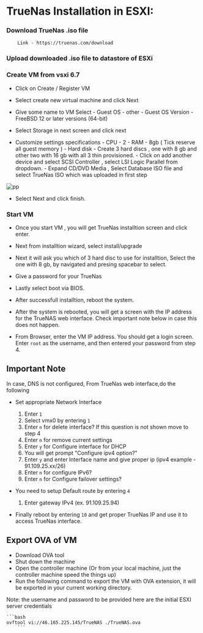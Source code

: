 # TrueNas Installation in ESXI: 

### Download TrueNas .iso file 
        Link - https://truenas.com/download 

### Upload downloaded .iso file to datastore of ESXi

### Create VM from vsxi 6.7

* Click on Create / Register VM

* Select create new virtual machine and click Next

* Give some name to VM 
   Select 
       - Guest OS - other
       - Guest OS Version - FreeBSD 12 or later versions (64-bit)

* Select Storage in next screen and click next

* Customize settings specifications
        - CPU - 2
        - RAM - 8gb ( Tick reserve all guest memory )
        - Hard disk - Create 3 hard discs , one with 8 gb and other two with 16 gb with all 3 thin provisioned.
        - Click on add another device and select SCSI Controller , select LSI Logic Parallel from dropdown.
        - Expand CD/DVD Media , Select Database ISO file and select TrueNas ISO which was uploaded in first step 

![pp](https://user-images.githubusercontent.com/70108899/101371990-b27c8480-38ab-11eb-85eb-98f87b327966.PNG)
    
* Select Next and click finish.
    
### Start VM  

* Once you start VM , you will get TrueNas installtion screen and click enter.

* Next from installtion wizard, select install/upgrade 

* Next it will ask you which of 3 hard disc to use for installtion, Select the one with 8 gb, by navigated and presing spacebar to select. 

* Give a password for your TrueNas

* Lastly select boot via BIOS.

* After successfull installtion, reboot the system.

* After the system is rebooted, you will get a screen with the IP address for the TrueNAS web interface. Check important note below in case this does not happen. 

* From Browser, enter the VM IP address. You should get a login screen. Enter `root` as the username, and then entered your password from step 4.


## Important Note   
In case, DNS is not configured,
From TrueNas web interface,do the following
- Set appropriate Network Interface     
    1. Enter `1`
    2. Select vmx0 by entering `1`
    3. Enter `n` for delete interface? If this question is not shown move to step 4
    4. Enter `n` for remove current settings
    5. Enter `y` for Configure interface for DHCP
    6. You will get prompt "Configure ipv4 option?"
    7. Enter `y` and enter Interface name and give proper ip (ipv4 example - 91.109.25.xx/26)
    8. Enter `n` for configure IPv6?
    9. Enter `n` for Configure failover settings?
           
-  You need to setup Default route by entering `4`
    1. Enter gateway IPv4 (ex. 91.109.25.94)
   
-  Finally reboot by entering `10` and get proper TrueNas IP and use it to access TrueNas interface.
 
 ## Export OVA of VM
* Download OVA tool
* Shut down the machine 
* Open the controller machine (Or from your local machine, just the controller machine speed the things up)
* Run the following command to export the VM with OVA extension, it will be exported in your current working directory.

Note: the username and password to be provided here are the initial ESXI server credentials  

    ```bash
    ovftool vi://46.165.225.145/TrueNAS ./TrueNAS.ova
        ```
    
    
    
   